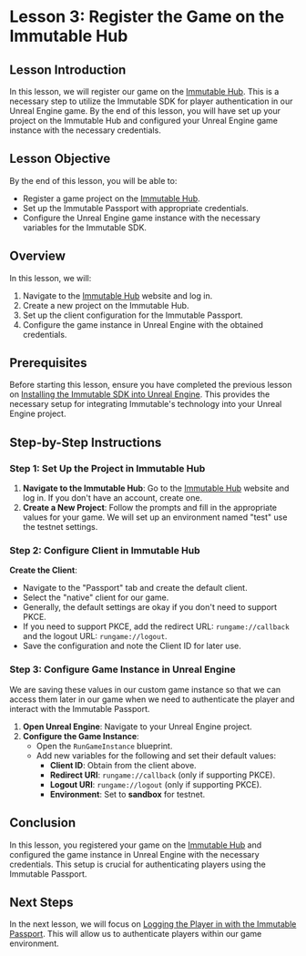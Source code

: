 # Lesson 3: Register the Game on the Immutable Hub

## Lesson Introduction
In this lesson, we will register our game on the [Immutable Hub](https://hub.immutable.com/). This is a necessary step to utilize the Immutable SDK for player authentication in our Unreal Engine game. By the end of this lesson, you will have set up your project on the Immutable Hub and configured your Unreal Engine game instance with the necessary credentials.

## Lesson Objective
By the end of this lesson, you will be able to:
- Register a game project on the [Immutable Hub](https://hub.immutable.com/).
- Set up the Immutable Passport with appropriate credentials.
- Configure the Unreal Engine game instance with the necessary variables for the Immutable SDK.

## Overview
In this lesson, we will:
1. Navigate to the [Immutable Hub](https://hub.immutable.com/) website and log in.
2. Create a new project on the Immutable Hub.
3. Set up the client configuration for the Immutable Passport.
4. Configure the game instance in Unreal Engine with the obtained credentials.

## Prerequisites
Before starting this lesson, ensure you have completed the previous lesson on [Installing the Immutable SDK into Unreal Engine](../02-install-the-immutable-sdk-into-unreal-engine/README.md). This provides the necessary setup for integrating Immutable's technology into your Unreal Engine project.

## Step-by-Step Instructions

### Step 1: Set Up the Project in Immutable Hub
1. **Navigate to the Immutable Hub**: Go to the [Immutable Hub](https://hub.immutable.com/) website and log in. If you don't have an account, create one.
2. **Create a New Project**: Follow the prompts and fill in the appropriate values for your game. We will set up an environment named "test" use the testnet settings.

### Step 2: Configure Client in Immutable Hub
**Create the Client**:
   - Navigate to the "Passport" tab and create the default client.
   - Select the "native" client for our game.
   - Generally, the default settings are okay if you don't need to support PKCE.
   - If you need to support PKCE, add the redirect URL: `rungame://callback` and the logout URL: `rungame://logout`.
   - Save the configuration and note the Client ID for later use.

### Step 3: Configure Game Instance in Unreal Engine
We are saving these values in our custom game instance so that we can access them later in our game when we need to authenticate the player and interact with the Immutable Passport.

1. **Open Unreal Engine**: Navigate to your Unreal Engine project.
2. **Configure the Game Instance**:
   - Open the `RunGameInstance` blueprint.
   - Add new variables for the following and set their default values:
     - **Client ID**: Obtain from the client above.
     - **Redirect URI**: `rungame://callback` (only if supporting PKCE).
     - **Logout URI**: `rungame://logout` (only if supporting PKCE).
     - **Environment**: Set to **sandbox** for testnet.

## Conclusion
In this lesson, you registered your game on the [Immutable Hub](https://hub.immutable.com/) and configured the game instance in Unreal Engine with the necessary credentials. This setup is crucial for authenticating players using the Immutable Passport.

## Next Steps
In the next lesson, we will focus on [Logging the Player in with the Immutable Passport](../04-log-the-player-in-with-the-immutable-passport/README.md). This will allow us to authenticate players within our game environment.